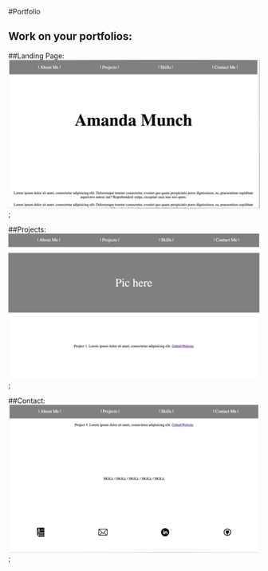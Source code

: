 #Portfolio

## Work on your portfolios:






##Landing Page:
![](./screenshots/welcome.jpg);

##Projects: 
![](./screenshots/projects.jpg); 

##Contact:
![](./screenshots/bottom.jpg); 



